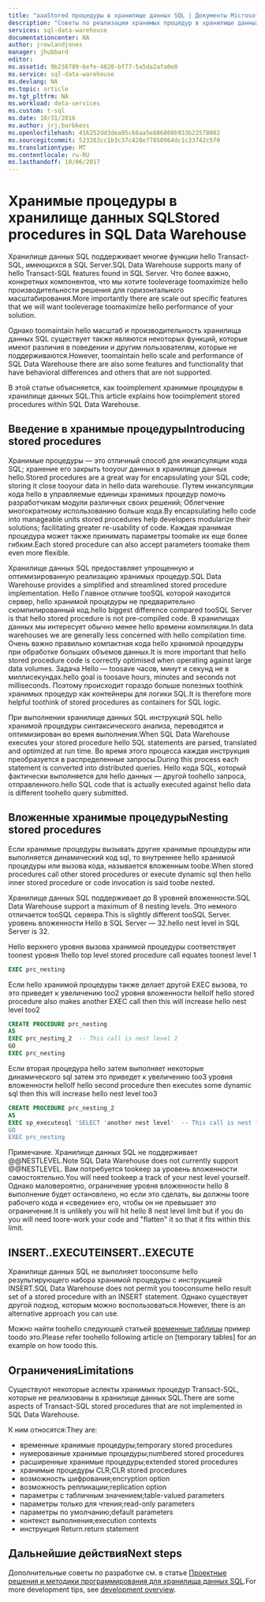 ```yaml
---
title: "aaaStored процедуры в хранилище данных SQL | Документы Microsoft"
description: "Советы по реализации хранимых процедур в хранилище данных SQL Azure для разработки решений."
services: sql-data-warehouse
documentationcenter: NA
author: jrowlandjones
manager: jhubbard
editor: 
ms.assetid: 9b238789-6efe-4820-bf77-5a5da2afa0e8
ms.service: sql-data-warehouse
ms.devlang: NA
ms.topic: article
ms.tgt_pltfrm: NA
ms.workload: data-services
ms.custom: t-sql
ms.date: 10/31/2016
ms.author: jrj;barbkess
ms.openlocfilehash: 416252dd3dea95c66aa5e886860b933b22578002
ms.sourcegitcommit: 523283cc1b3c37c428e77850964dc1c33742c5f0
ms.translationtype: MT
ms.contentlocale: ru-RU
ms.lasthandoff: 10/06/2017
---
```

# <a name="stored-procedures-in-sql-data-warehouse"></a><span data-ttu-id="a8c2a-103">Хранимые процедуры в хранилище данных SQL</span><span class="sxs-lookup"><span data-stu-id="a8c2a-103">Stored procedures in SQL Data Warehouse</span></span>
<span data-ttu-id="a8c2a-104">Хранилище данных SQL поддерживает многие функции hello Transact-SQL, имеющихся в SQL Server.</span><span class="sxs-lookup"><span data-stu-id="a8c2a-104">SQL Data Warehouse supports many of hello Transact-SQL features found in SQL Server.</span></span> <span data-ttu-id="a8c2a-105">Что более важно, конкретных компонентов, что мы хотите tooleverage toomaximize hello производительности решения для горизонтального масштабирования.</span><span class="sxs-lookup"><span data-stu-id="a8c2a-105">More importantly there are scale out specific features that we will want tooleverage toomaximize hello performance of your solution.</span></span>

<span data-ttu-id="a8c2a-106">Однако toomaintain hello масштаб и производительность хранилища данных SQL существует также являются некоторых функций, которые имеют различия в поведении и другим пользователям, которые не поддерживаются.</span><span class="sxs-lookup"><span data-stu-id="a8c2a-106">However, toomaintain hello scale and performance of SQL Data Warehouse there are also some features and functionality that have behavioral differences and others that are not supported.</span></span>

<span data-ttu-id="a8c2a-107">В этой статье объясняется, как tooimplement хранимые процедуры в хранилище данных SQL.</span><span class="sxs-lookup"><span data-stu-id="a8c2a-107">This article explains how tooimplement stored procedures within SQL Data Warehouse.</span></span>

## <a name="introducing-stored-procedures"></a><span data-ttu-id="a8c2a-108">Введение в хранимые процедуры</span><span class="sxs-lookup"><span data-stu-id="a8c2a-108">Introducing stored procedures</span></span>
<span data-ttu-id="a8c2a-109">Хранимые процедуры — это отличный способ для инкапсуляции кода SQL; хранение его закрыть tooyour данных в хранилище данных hello.</span><span class="sxs-lookup"><span data-stu-id="a8c2a-109">Stored procedures are a great way for encapsulating your SQL code; storing it close tooyour data in hello data warehouse.</span></span> <span data-ttu-id="a8c2a-110">Путем инкапсуляции кода hello в управляемые единицы хранимых процедур помочь разработчикам модули различных своих решений; Облегчение многократному использованию больше кода.</span><span class="sxs-lookup"><span data-stu-id="a8c2a-110">By encapsulating hello code into manageable units stored procedures help developers modularize their solutions; facilitating greater re-usability of code.</span></span> <span data-ttu-id="a8c2a-111">Каждая хранимая процедура может также принимать параметры toomake их еще более гибким.</span><span class="sxs-lookup"><span data-stu-id="a8c2a-111">Each stored procedure can also accept parameters toomake them even more flexible.</span></span>

<span data-ttu-id="a8c2a-112">Хранилище данных SQL предоставляет упрощенную и оптимизированную реализацию хранимых процедур.</span><span class="sxs-lookup"><span data-stu-id="a8c2a-112">SQL Data Warehouse provides a simplified and streamlined stored procedure implementation.</span></span> <span data-ttu-id="a8c2a-113">Hello Главное отличие tooSQL которой находится сервер, hello хранимой процедуры не предварительно скомпилированный код.</span><span class="sxs-lookup"><span data-stu-id="a8c2a-113">hello biggest difference compared tooSQL Server is that hello stored procedure is not pre-compiled code.</span></span> <span data-ttu-id="a8c2a-114">В хранилищах данных мы интересует обычно менее hello времени компиляции.</span><span class="sxs-lookup"><span data-stu-id="a8c2a-114">In data warehouses we are generally less concerned with hello compilation time.</span></span> <span data-ttu-id="a8c2a-115">Очень важно правильно компактная кода hello хранимой процедуры при обработке больших объемов данных.</span><span class="sxs-lookup"><span data-stu-id="a8c2a-115">It is more important that hello stored procedure code is correctly optimised when operating against large data volumes.</span></span> <span data-ttu-id="a8c2a-116">Задача Hello — toosave часов, минут и секунд не в миллисекундах.</span><span class="sxs-lookup"><span data-stu-id="a8c2a-116">hello goal is toosave hours, minutes and seconds not milliseconds.</span></span> <span data-ttu-id="a8c2a-117">Поэтому происходит гораздо больше полезных toothink хранимых процедур как контейнеры для логики SQL.</span><span class="sxs-lookup"><span data-stu-id="a8c2a-117">It is therefore more helpful toothink of stored procedures as containers for SQL logic.</span></span>     

<span data-ttu-id="a8c2a-118">При выполнении хранилище данных SQL инструкций SQL hello хранимой процедуры синтаксического анализа, переводятся и оптимизирован во время выполнения.</span><span class="sxs-lookup"><span data-stu-id="a8c2a-118">When SQL Data Warehouse executes your stored procedure hello SQL statements are parsed, translated and optimized at run time.</span></span> <span data-ttu-id="a8c2a-119">Во время этого процесса каждая инструкция преобразуется в распределенные запросы.</span><span class="sxs-lookup"><span data-stu-id="a8c2a-119">During this process each statement is converted into distributed queries.</span></span> <span data-ttu-id="a8c2a-120">Hello кода SQL, который фактически выполняется для hello данных — другой toohello запроса, отправленного.</span><span class="sxs-lookup"><span data-stu-id="a8c2a-120">hello SQL code that is actually executed against hello data is different toohello query submitted.</span></span>

## <a name="nesting-stored-procedures"></a><span data-ttu-id="a8c2a-121">Вложенные хранимые процедуры</span><span class="sxs-lookup"><span data-stu-id="a8c2a-121">Nesting stored procedures</span></span>
<span data-ttu-id="a8c2a-122">Если хранимые процедуры вызывать другие хранимые процедуры или выполняется динамический код sql, то внутреннее hello хранимой процедуры или вызова кода, называется вложенным toobe.</span><span class="sxs-lookup"><span data-stu-id="a8c2a-122">When stored procedures call other stored procedures or execute dynamic sql then hello inner stored procedure or code invocation is said toobe nested.</span></span>

<span data-ttu-id="a8c2a-123">Хранилище данных SQL поддерживает до 8 уровней вложенности.</span><span class="sxs-lookup"><span data-stu-id="a8c2a-123">SQL Data Warehouse support a maximum of 8 nesting levels.</span></span> <span data-ttu-id="a8c2a-124">Это немного отличается tooSQL сервера.</span><span class="sxs-lookup"><span data-stu-id="a8c2a-124">This is slightly different tooSQL Server.</span></span> <span data-ttu-id="a8c2a-125">уровень вложенности Hello в SQL Server — 32.</span><span class="sxs-lookup"><span data-stu-id="a8c2a-125">hello nest level in SQL Server is 32.</span></span>

<span data-ttu-id="a8c2a-126">Hello верхнего уровня вызова хранимой процедуры соответствует toonest уровня 1</span><span class="sxs-lookup"><span data-stu-id="a8c2a-126">hello top level stored procedure call equates toonest level 1</span></span>

```sql
EXEC prc_nesting
```
<span data-ttu-id="a8c2a-127">Если hello хранимой процедуры также делает другой EXEC вызова, то это приведет к увеличению too2 уровня вложенности hello</span><span class="sxs-lookup"><span data-stu-id="a8c2a-127">If hello stored procedure also makes another EXEC call then this will increase hello nest level too2</span></span>

```sql
CREATE PROCEDURE prc_nesting
AS
EXEC prc_nesting_2  -- This call is nest level 2
GO
EXEC prc_nesting
```
<span data-ttu-id="a8c2a-128">Если вторая процедура hello затем выполняет некоторые динамического sql затем это приведет к увеличению too3 уровня вложенности hello</span><span class="sxs-lookup"><span data-stu-id="a8c2a-128">If hello second procedure then executes some dynamic sql then this will increase hello nest level too3</span></span>

```sql
CREATE PROCEDURE prc_nesting_2
AS
EXEC sp_executesql 'SELECT 'another nest level'  -- This call is nest level 2
GO
EXEC prc_nesting
```

<span data-ttu-id="a8c2a-129">Примечание. Хранилище данных SQL не поддерживает @@NESTLEVEL.</span><span class="sxs-lookup"><span data-stu-id="a8c2a-129">Note SQL Data Warehouse does not currently support @@NESTLEVEL.</span></span> <span data-ttu-id="a8c2a-130">Вам потребуется tookeep за уровень вложенности самостоятельно.</span><span class="sxs-lookup"><span data-stu-id="a8c2a-130">You will need tookeep a track of your nest level yourself.</span></span> <span data-ttu-id="a8c2a-131">Однако маловероятно, ограничение уровня вложенности hello 8 выполнение будет остановлено, но если это сделать, вы должны toore рабочего кода и «сведение» его, чтобы он не превышает это ограничение.</span><span class="sxs-lookup"><span data-stu-id="a8c2a-131">It is unlikely you will hit hello 8 nest level limit but if you do you will need toore-work your code and "flatten" it so that it fits within this limit.</span></span>

## <a name="insertexecute"></a><span data-ttu-id="a8c2a-132">INSERT..EXECUTE</span><span class="sxs-lookup"><span data-stu-id="a8c2a-132">INSERT..EXECUTE</span></span>
<span data-ttu-id="a8c2a-133">Хранилище данных SQL не выполняет tooconsume hello результирующего набора хранимой процедуры с инструкцией INSERT.</span><span class="sxs-lookup"><span data-stu-id="a8c2a-133">SQL Data Warehouse does not permit you tooconsume hello result set of a stored procedure with an INSERT statement.</span></span> <span data-ttu-id="a8c2a-134">Однако существует другой подход, которым можно воспользоваться.</span><span class="sxs-lookup"><span data-stu-id="a8c2a-134">However, there is an alternative approach you can use.</span></span>

<span data-ttu-id="a8c2a-135">Можно найти toohello следующей статьей [временные таблицы] пример toodo это.</span><span class="sxs-lookup"><span data-stu-id="a8c2a-135">Please refer toohello following article on [temporary tables] for an example on how toodo this.</span></span>

## <a name="limitations"></a><span data-ttu-id="a8c2a-136">Ограничения</span><span class="sxs-lookup"><span data-stu-id="a8c2a-136">Limitations</span></span>
<span data-ttu-id="a8c2a-137">Существуют некоторые аспекты хранимых процедур Transact-SQL, которые не реализованы в хранилище данных SQL.</span><span class="sxs-lookup"><span data-stu-id="a8c2a-137">There are some aspects of Transact-SQL stored procedures that are not implemented in SQL Data Warehouse.</span></span>

<span data-ttu-id="a8c2a-138">К ним относятся:</span><span class="sxs-lookup"><span data-stu-id="a8c2a-138">They are:</span></span>

* <span data-ttu-id="a8c2a-139">временные хранимые процедуры;</span><span class="sxs-lookup"><span data-stu-id="a8c2a-139">temporary stored procedures</span></span>
* <span data-ttu-id="a8c2a-140">нумерованные хранимые процедуры;</span><span class="sxs-lookup"><span data-stu-id="a8c2a-140">numbered stored procedures</span></span>
* <span data-ttu-id="a8c2a-141">расширенные хранимые процедуры;</span><span class="sxs-lookup"><span data-stu-id="a8c2a-141">extended stored procedures</span></span>
* <span data-ttu-id="a8c2a-142">хранимые процедуры CLR;</span><span class="sxs-lookup"><span data-stu-id="a8c2a-142">CLR stored procedures</span></span>
* <span data-ttu-id="a8c2a-143">возможность шифрования;</span><span class="sxs-lookup"><span data-stu-id="a8c2a-143">encryption option</span></span>
* <span data-ttu-id="a8c2a-144">возможность репликации;</span><span class="sxs-lookup"><span data-stu-id="a8c2a-144">replication option</span></span>
* <span data-ttu-id="a8c2a-145">параметры с табличным значением;</span><span class="sxs-lookup"><span data-stu-id="a8c2a-145">table-valued parameters</span></span>
* <span data-ttu-id="a8c2a-146">параметры только для чтения;</span><span class="sxs-lookup"><span data-stu-id="a8c2a-146">read-only parameters</span></span>
* <span data-ttu-id="a8c2a-147">параметры по умолчанию;</span><span class="sxs-lookup"><span data-stu-id="a8c2a-147">default parameters</span></span>
* <span data-ttu-id="a8c2a-148">контекст выполнения;</span><span class="sxs-lookup"><span data-stu-id="a8c2a-148">execution contexts</span></span>
* <span data-ttu-id="a8c2a-149">инструкция Return.</span><span class="sxs-lookup"><span data-stu-id="a8c2a-149">return statement</span></span>

## <a name="next-steps"></a><span data-ttu-id="a8c2a-150">Дальнейшие действия</span><span class="sxs-lookup"><span data-stu-id="a8c2a-150">Next steps</span></span>
<span data-ttu-id="a8c2a-151">Дополнительные советы по разработке см. в статье [Проектные решения и методики программирования для хранилища данных SQL][development overview].</span><span class="sxs-lookup"><span data-stu-id="a8c2a-151">For more development tips, see [development overview][development overview].</span></span>

<!--Image references-->

<!--Article references-->
[временные таблицы]: ./sql-data-warehouse-tables-temporary.md#modularizing-code
[development overview]: ./sql-data-warehouse-overview-develop.md

<!--MSDN references-->
[nest level]: https://msdn.microsoft.com/library/ms187371.aspx

<!--Other Web references-->

